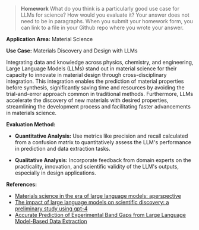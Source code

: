 > **Homework** What do you think is a particularly good use case for LLMs for science? How would you evaluate it?
> Your answer does not need to be in paragraphs. When you submit your homework form,
> you can link to a file in your Github repo where you wrote your answer.

**Application Area:** Material Science

**Use Case:** Materials Discovery and Design with LLMs

Integrating data and knowledge across physics, chemistry, and engineering, Large Language Models (LLMs) stand out 
in material science for their capacity to innovate in material design through cross-disciplinary integration. 
This integration enables the prediction of material properties before synthesis, significantly saving time and 
resources by avoiding the trial-and-error approach common in traditional methods. Furthermore, LLMs accelerate 
the discovery of new materials with desired properties, streamlining the development process and facilitating 
faster advancements in materials science.

**Evaluation Method:**
  
*  **Quantitative Analysis:** Use metrics like precision and recall calculated from a confusion matrix to quantitatively
assess the LLM's performance in prediction and data extraction tasks.

*  **Qualitative Analysis:** Incorporate feedback from domain experts on the practicality, innovation, and scientific
validity of the LLM's outputs, especially in design applications.

**References:**
* [Materials science in the era of large language models: aperspective](https://arxiv.org/pdf/2403.06949.pdf)
* [The impact of large language models on scientific discovery: a preliminary study using gpt-4](https://arxiv.org/pdf/2311.07361.pdf)
* [Accurate Prediction of Experimental Band Gaps from Large Language Model-Based Data Extraction](https://arxiv.org/pdf/2311.13778.pdf)

